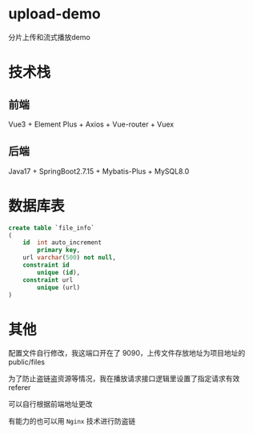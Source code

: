 # upload-demo
分片上传和流式播放demo

# 技术栈
## 前端
Vue3 + Element Plus + Axios + Vue-router + Vuex

## 后端
Java17 + SpringBoot2.7.15 + Mybatis-Plus + MySQL8.0

# 数据库表

```sql
create table `file_info`
(
    id  int auto_increment
        primary key,
    url varchar(500) not null,
    constraint id
        unique (id),
    constraint url
        unique (url)
)
```
# 其他
配置文件自行修改，我这端口开在了 9090，上传文件存放地址为项目地址的 public/files

为了防止盗链盗资源等情况，我在播放请求接口逻辑里设置了指定请求有效referer

可以自行根据前端地址更改

有能力的也可以用 `Nginx` 技术进行防盗链